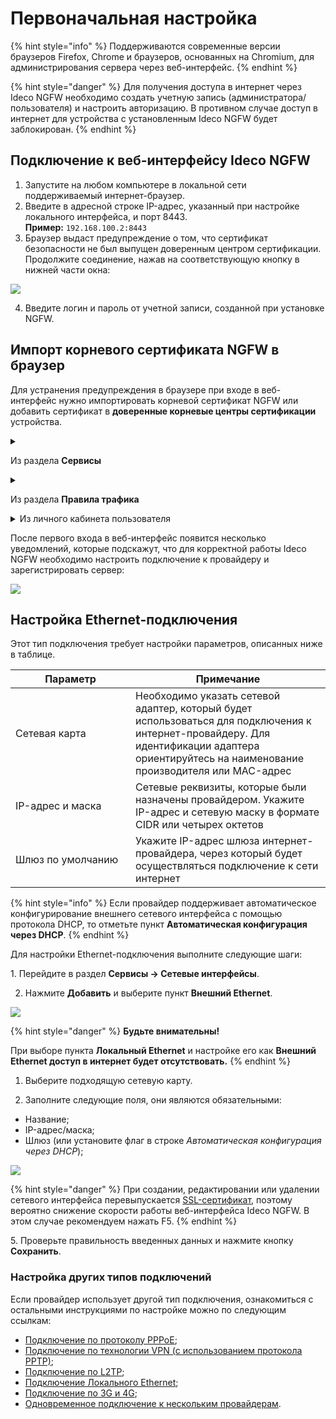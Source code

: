 # Первоначальная настройка

{% hint style="info" %}
Поддерживаются современные версии браузеров Firefox, Chrome и браузеров, основанных на Chromium, для администрирования сервера через веб-интерфейс.
{% endhint %}

{% hint style="danger" %}
Для получения доступа в интернет через Ideco NGFW необходимо создать учетную запись (администратора/пользователя) и настроить авторизацию. В противном случае доступ в интернет для устройства с установленным Ideco NGFW будет заблокирован.
{% endhint %}

## Подключение к веб-интерфейсу Ideco NGFW

1. Запустите на любом компьютере в локальной сети поддерживаемый интернет-браузер.
2. Введите в адресной строке IP-адрес, указанный при настройке локального интерфейса, и порт 8443.\
   **Пример:** `192.168.100.2:8443`
3. Браузер выдаст предупреждение о том, что сертификат безопасности не был выпущен доверенным центром сертификации. Продолжите соединение, нажав на соответствующую кнопку в нижней части окна:

![](/.gitbook/assets/browser-chrome.gif)

<!-- Появится предупреждение о незащищенном подключении. Перейдите по ссылке - откроется форма авторизации. -->

4. Введите логин и пароль от учетной записи, созданной при установке NGFW.

## Импорт корневого сертификата NGFW в браузер

Для устранения предупреждения в браузере при входе в веб-интерфейс нужно импортировать корневой сертификат NGFW или добавить сертификат в **доверенные корневые центры сертификации** устройства.

<details>

<summary> 

Из раздела **Сервисы** </summary>

В разделе **Сервисы -> Сертификаты -> Загруженные сертификаты** нажмите на стрелку для скачивания:

![](/.gitbook/assets/initial-setup1.png)

</details>

<details>

<summary> 

Из раздела **Правила трафика** </summary>

В разделе **Правила трафика -> Контент-фильтр -> Настройки** нажмите **Скачать корневой сертификат**:

![](/.gitbook/assets/initial-setup2.png)

</details>

<details>

<summary> Из личного кабинета пользователя</summary>

В личном кабинете Ideco NGFW под учетной записью одного из пользователей перейдите на вкладку **Корневой сертификат/Ideco Client** и нажмите **Скачать корневой сертификат**:

![](/.gitbook/assets/initial-setup3.png)

После первого входа в веб-интерфейс появится несколько уведомлений, которые подскажут, что для корректной работы Ideco NGFW необходимо настроить подключение к провайдеру и зарегистрировать сервер.

</details> 

После первого входа в веб-интерфейс появится несколько уведомлений, которые подскажут, что для корректной работы Ideco NGFW необходимо настроить подключение к провайдеру и зарегистрировать сервер:

![](/.gitbook/assets/initial-setup5.png)

## Настройка **Ethernet-подключения**

Этот тип подключения требует настройки параметров, описанных ниже в таблице.

<table><thead><tr><th width="176">Параметр</th><th>Примечание</th></tr></thead><tbody><tr><td>Сетевая карта</td><td>Необходимо указать сетевой адаптер, который будет использоваться для подключения к интернет-провайдеру. Для идентификации адаптера ориентируйтесь на наименование производителя или MAC-адрес</td></tr><tr><td>IP-адрес и маска</td><td>Сетевые реквизиты, которые были назначены провайдером. Укажите IP-адрес и сетевую маску в формате CIDR или четырех октетов</td></tr><tr><td>Шлюз по умолчанию</td><td>Укажите IP-адрес шлюза интернет-провайдера, через который будет осуществляться подключение к сети интернет</td></tr></tbody></table>

{% hint style="info" %}
Если провайдер поддерживает автоматическое конфигурирование внешнего сетевого интерфейса с помощью протокола DHCP, то отметьте пункт **Автоматическая конфигурация через DHCP**.
{% endhint %}

Для настройки Ethernet-подключения выполните следующие шаги:

1\. Перейдите в раздел **Сервисы -> Сетевые интерфейсы**.

2. Нажмите **Добавить** и выберите пункт **Внешний Ethernet**.

![](/.gitbook/assets/create-interface.png)

{% hint style="danger" %}
**Будьте внимательны!**

При выборе пункта **Локальный Ethernet** и настройке его как **Внешний Ethernet доступ в интернет будет отсутствовать.**
{% endhint %}

1. Выберите подходящую сетевую карту.

2. Заполните следующие поля, они являются обязательными:

* Название;
* IP-адрес/маска;
* Шлюз (или установите флаг в строке _Автоматическая конфигурация через DHCP_);

![](/.gitbook/assets/create-int.png)

{% hint style="danger" %}
При создании, редактировании или удалении сетевого интерфейса перевыпускается [SSL-сертификат](/settings/services/certificates/README.md), поэтому вероятно снижение скорости работы веб-интерфейса Ideco NGFW. В этом случае рекомендуем нажать F5.
{% endhint %}

5\. Проверьте правильность введенных данных и нажмите кнопку **Сохранить**.

### Настройка других типов подключений

Если провайдер использует другой тип подключения, ознакомиться с остальными инструкциями по настройке можно по следующим ссылкам:

* [Подключение по протоколу PPPoE](/settings/services/connection-to-provider/pppoe-connection.md);
* [Подключение по технологии VPN (с использованием протокола PPTP)](/settings/services/connection-to-provider/pptp-connection.md);
* [Подключение по L2TP](/settings/services/connection-to-provider/l2tp-connection.md);
* [Подключение Локального Ethernet](/settings/services/connection-to-provider/local-ethernet.md);
* [Подключение по 3G и 4G](/settings/services/connection-to-provider/3g-4g-connection.md);
* [Одновременное подключение к нескольким провайдерам](/settings/services/multiple-simultaneous-connections.md).

